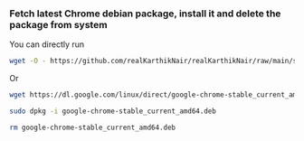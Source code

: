 ### Fetch latest Chrome debian package, install it and delete the package from system

You can directly run 

```bash
wget -O - https://github.com/realKarthikNair/realKarthikNair/raw/main/scripts/chrome.sh | bash
```

Or 


```bash
wget https://dl.google.com/linux/direct/google-chrome-stable_current_amd64.deb

sudo dpkg -i google-chrome-stable_current_amd64.deb

rm google-chrome-stable_current_amd64.deb
```